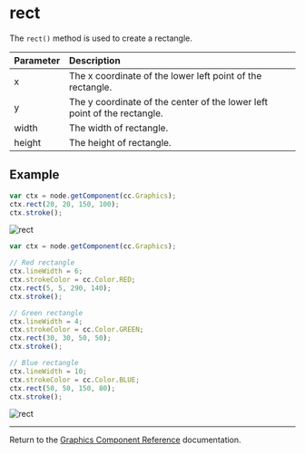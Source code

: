 # rect

The `rect()` method is used to create a rectangle.

| Parameter | Description
| :------------- | :---------- |
| x | The x coordinate of the lower left point of the rectangle.
| y | The y coordinate of the center of the lower left point of the rectangle.
| width  | The width of rectangle.
| height | The height of rectangle.

## Example

```javascript
var ctx = node.getComponent(cc.Graphics);
ctx.rect(20, 20, 150, 100);
ctx.stroke();
```

![rect](graphics/rect.png)

```javascript
var ctx = node.getComponent(cc.Graphics);

// Red rectangle
ctx.lineWidth = 6;
ctx.strokeColor = cc.Color.RED;
ctx.rect(5, 5, 290, 140);
ctx.stroke();

// Green rectangle
ctx.lineWidth = 4;
ctx.strokeColor = cc.Color.GREEN;
ctx.rect(30, 30, 50, 50);
ctx.stroke();

// Blue rectangle
ctx.lineWidth = 10;
ctx.strokeColor = cc.Color.BLUE;
ctx.rect(50, 50, 150, 80);
ctx.stroke();
```

![rect](graphics/rect2.png)

<hr>

Return to the [Graphics Component Reference](../../components/graphics.md) documentation.
